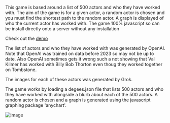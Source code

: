 This game is based around a list of 500 actors  and who they have worked with. The aim of the game is for a given actor, a random actor is chosen and you must find the shortest path to the random actor. A graph is displayed of who the current actor has worked with.
The game 100% javascript so can be install directly onto a server without any installation

Check out the [demo](https://chatgpt.forthtemple.com/degreesofseparation)

The list of actors and who they have worked with was generated by OpenAI. Note that OpenAI was trained on data before 2023 so may not be up to date. Also OpenAI sometimes gets it wrong such a not showing that Val Kilmer has worked with Billy Bob Thorton even thoug they worked together on Tombstone.

The images for each of these actors was generated by Grok. 

The game works by loading a degees.json file that lists 500 actors and who they have worked with alongside a blurb about each of the 500 actors. A random actor is chosen and a graph is generated using the javascript graphing package 'anychart'.

![image](https://github.com/user-attachments/assets/62db0277-f0ff-45a8-9ee0-b8a899b36a02)

